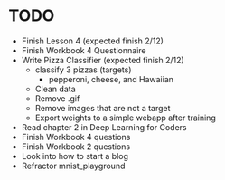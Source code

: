 # TODO
* Finish Lesson 4 (expected finish 2/12) 
* Finish Workbook 4 Questionnaire
* Write Pizza Classifier (expected finish 2/12)
  * classify 3 pizzas (targets)
    * pepperoni, cheese, and Hawaiian 
  * Clean data 
   * Remove .gif
   * Remove images that are not a target 
  * Export weights to a simple webapp after training 
* Read chapter 2 in Deep Learning for Coders 
* Finish Workbook 4 questions 
* Finish Workbook 2 questions 
* Look into how to start a blog 
* Refractor mnist_playground
